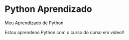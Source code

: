 # Python Aprendizado
 Meu Aprendizado de Python
 
 Estou aprendeno Python com o curso do curso em video!!
